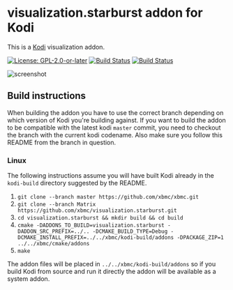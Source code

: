 # visualization.starburst addon for Kodi

This is a [Kodi](http://kodi.tv) visualization addon.

[![License: GPL-2.0-or-later](https://img.shields.io/badge/License-GPL%20v2+-blue.svg)](LICENSE.md)
[![Build Status](https://travis-ci.org/xbmc/visualization.starburst.svg?branch=Matrix)](https://travis-ci.org/xbmc/visualization.starburst/branches)
[![Build Status](https://dev.azure.com/teamkodi/binary-addons/_apis/build/status/xbmc.visualization.starburst?branchName=Matrix)](https://dev.azure.com/teamkodi/binary-addons/_build/latest?definitionId=32&branchName=Matrix)
<!--- [![Build Status](https://ci.appveyor.com/api/projects/status/github/xbmc/visualization.starburst?branch=Matrix&svg=true)](https://ci.appveyor.com/project/xbmc/visualization-starburst?branch=Matrix) -->

![screenshot](https://raw.githubusercontent.com/xbmc/visualization.starburst/Matrix/visualization.starburst/resources/screenshot-01.jpg)

## Build instructions
When building the addon you have to use the correct branch depending on which version of Kodi you're building against. 
If you want to build the addon to be compatible with the latest kodi `master` commit, you need to checkout the branch with the current kodi codename.
Also make sure you follow this README from the branch in question.

### Linux

The following instructions assume you will have built Kodi already in the `kodi-build` directory 
suggested by the README.

1. `git clone --branch master https://github.com/xbmc/xbmc.git`
2. `git clone --branch Matrix https://github.com/xbmc/visualization.starburst.git`
3. `cd visualization.starburst && mkdir build && cd build`
4. `cmake -DADDONS_TO_BUILD=visualization.starburst -DADDON_SRC_PREFIX=../.. -DCMAKE_BUILD_TYPE=Debug -DCMAKE_INSTALL_PREFIX=../../xbmc/kodi-build/addons -DPACKAGE_ZIP=1 ../../xbmc/cmake/addons`
5. `make`

The addon files will be placed in `../../xbmc/kodi-build/addons` so if you build Kodi from source and run it directly 
the addon will be available as a system addon.
